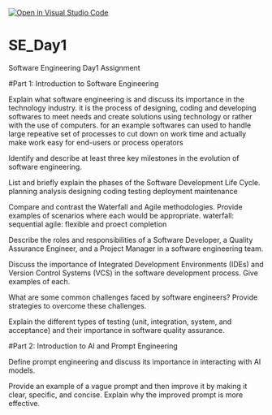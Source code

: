 [![Open in Visual Studio Code](https://classroom.github.com/assets/open-in-vscode-2e0aaae1b6195c2367325f4f02e2d04e9abb55f0b24a779b69b11b9e10269abc.svg)](https://classroom.github.com/online_ide?assignment_repo_id=18374438&assignment_repo_type=AssignmentRepo)
# SE_Day1
Software Engineering Day1 Assignment

#Part 1: Introduction to Software Engineering

Explain what software engineering is and discuss its importance in the technology industry.
it is the process of designing, coding and developing softwares to meet needs and create solutions using technology or rather with the use of computers.
for an example softwares can used to handle large repeative set of processes to cut down on work time and actually make work easy for end-users or process operators

Identify and describe at least three key milestones in the evolution of software engineering.


List and briefly explain the phases of the Software Development Life Cycle.
planning
analysis
designing
coding
testing
deployment
maintenance

Compare and contrast the Waterfall and Agile methodologies. Provide examples of scenarios where each would be appropriate.
waterfall: sequential
agile: flexible and proect completion


Describe the roles and responsibilities of a Software Developer, a Quality Assurance Engineer, and a Project Manager in a software engineering team.


Discuss the importance of Integrated Development Environments (IDEs) and Version Control Systems (VCS) in the software development process. Give examples of each.


What are some common challenges faced by software engineers? Provide strategies to overcome these challenges.


Explain the different types of testing (unit, integration, system, and acceptance) and their importance in software quality assurance.


#Part 2: Introduction to AI and Prompt Engineering


Define prompt engineering and discuss its importance in interacting with AI models.


Provide an example of a vague prompt and then improve it by making it clear, specific, and concise. Explain why the improved prompt is more effective.
